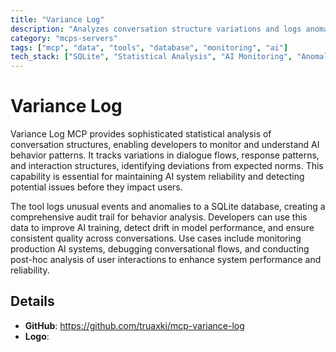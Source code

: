 ```yaml
---
title: "Variance Log"
description: "Analyzes conversation structure variations and logs anomalies to SQLite for AI behavior monitoring and anomaly detection."
category: "mcps-servers"
tags: ["mcp", "data", "tools", "database", "monitoring", "ai"]
tech_stack: ["SQLite", "Statistical Analysis", "AI Monitoring", "Anomaly Detection", "Conversation Analytics"]
---
```


# Variance Log

Variance Log MCP provides sophisticated statistical analysis of conversation structures, enabling developers to monitor and understand AI behavior patterns. It tracks variations in dialogue flows, response patterns, and interaction structures, identifying deviations from expected norms. This capability is essential for maintaining AI system reliability and detecting potential issues before they impact users.

The tool logs unusual events and anomalies to a SQLite database, creating a comprehensive audit trail for behavior analysis. Developers can use this data to improve AI training, detect drift in model performance, and ensure consistent quality across conversations. Use cases include monitoring production AI systems, debugging conversational flows, and conducting post-hoc analysis of user interactions to enhance system performance and reliability.

## Details

- **GitHub**: https://github.com/truaxki/mcp-variance-log
- **Logo**: 
